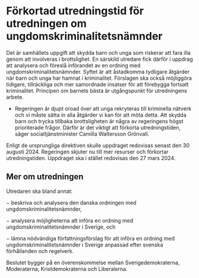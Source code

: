 # Förkortad utredningstid för utredningen om ungdomskriminalitetsnämnder

Det är samhällets uppgift att skydda barn och unga som riskerar att fara illa genom att involveras i brottslighet. En särskild utredare fick därför i uppdrag att analysera och föreslå införandet av en ordning med ungdomskriminalitetsnämnder. Syftet är att åstadkomma tydligare åtgärder när barn och unga har hamnat i kriminalitet. Förslagen ska också möjliggöra tidigare, tillräckliga och mer samordnade insatser för att förebygga fortsatt kriminalitet. Principen om barnets bästa är utgångspunkt för utredningens arbete.

- Regeringen är djupt oroad över att unga rekryteras till kriminella nätverk och vi måste sätta in alla åtgärder vi kan för att möta detta. Att skydda barn och trycka tillbaka brottsligheten är några av regeringens högst prioriterade frågor. Därför är det viktigt att förkorta utredningstiden, säger socialtjänstminister Camilla Waltersson Grönvall.

Enligt de ursprungliga direktiven skulle uppdraget redovisas senast den 30 augusti 2024. Regeringen skjuter nu till mer resurser och förkortar utredningstiden. Uppdraget ska i stället redovisas den 27 mars 2024.

## Mer om utredningen

Utredaren ska bland annat:

− beskriva och analysera den danska ordningen med ungdomskriminalitetsnämnder,

− analysera möjligheterna att införa en ordning med ungdomskriminalitetsnämnder i Sverige, och

− lämna nödvändiga författningsförslag för att införa en ordning med ungdomskriminalitetsnämnder i Sverige anpassad efter svenska förhållanden och regelverk.

Beslutet bygger på en överenskommelse mellan Sverigedemokraterna, Moderaterna, Kristdemokraterna och Liberalerna.

